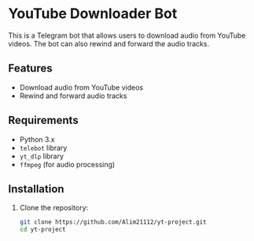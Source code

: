 # YouTube Downloader Bot

This is a Telegram bot that allows users to download audio from YouTube videos. The bot can also rewind and forward the audio tracks.

## Features

- Download audio from YouTube videos
- Rewind and forward audio tracks

## Requirements

- Python 3.x
- `telebot` library
- `yt_dlp` library
- `ffmpeg` (for audio processing)

## Installation

1. Clone the repository:
   ```sh
   git clone https://github.com/Alim21112/yt-project.git
   cd yt-project

